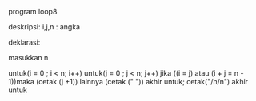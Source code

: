 program loop8

deskripsi:
i,j,n : angka

deklarasi:

masukkan n

untuk(i = 0 ; i < n; i++)
    untuk(j = 0 ; j < n; j++)
        jika ((i = j) atau (i + j = n - 1))maka 
              (cetak (j +1))
        lainnya 
              (cetak (" "))
    akhir untuk;
  cetak("/n/n")
akhir untuk